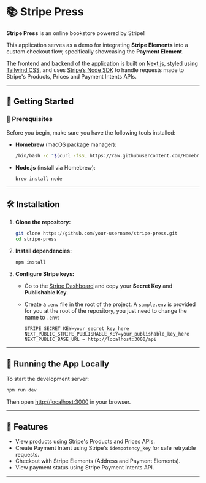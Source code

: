 # 📚 Stripe Press

**Stripe Press** is an online bookstore powered by Stripe!

This application serves as a demo for integrating **Stripe Elements** into a custom checkout flow, specifically showcasing the **Payment Element**.

The frontend and backend of the application is built on [Next.js](https://nextjs.org/), styled using [Tailwind CSS](https://tailwindcss.com/), and uses [Stripe’s Node SDK](https://github.com/stripe/stripe-node) to handle requests made to Stripe's Products, Prices and Payment Intents APIs.

---

## 🚀 Getting Started

### 🔧 Prerequisites

Before you begin, make sure you have the following tools installed:

- **Homebrew** (macOS package manager):

  ```bash
  /bin/bash -c "$(curl -fsSL https://raw.githubusercontent.com/Homebrew/install/HEAD/install.sh)"
  ```

- **Node.js** (install via Homebrew):

  ```bash
  brew install node
  ```

---

## 🛠️ Installation

1. **Clone the repository:**

   ```bash
   git clone https://github.com/your-username/stripe-press.git
   cd stripe-press
   ```

2. **Install dependencies:**

   ```bash
   npm install
   ```

3. **Configure Stripe keys:**

   - Go to the [Stripe Dashboard](https://dashboard.stripe.com/apikeys) and copy your **Secret Key** and **Publishable Key**.
   - Create a `.env` file in the root of the project. A `sample.env` is provided for you at the root of the repository, you just need to change the name to `.env`:

     ```
     STRIPE_SECRET_KEY=your_secret_key_here
     NEXT_PUBLIC_STRIPE_PUBLISHABLE_KEY=your_publishable_key_here
     NEXT_PUBLIC_BASE_URL = http://localhost:3000/api
     ```

---

## 🧪 Running the App Locally

To start the development server:

```bash
npm run dev
```

Then open [http://localhost:3000](http://localhost:3000) in your browser.

---

## 🧾 Features

- View products using Stripe's Products and Prices APIs.
- Create Payment Intent using Stripe's `idempotency_key` for safe retryable requests.
- Checkout with Stripe Elements (Address and Payment Elements).
- View payment status using Stripe Payment Intents API.

---
